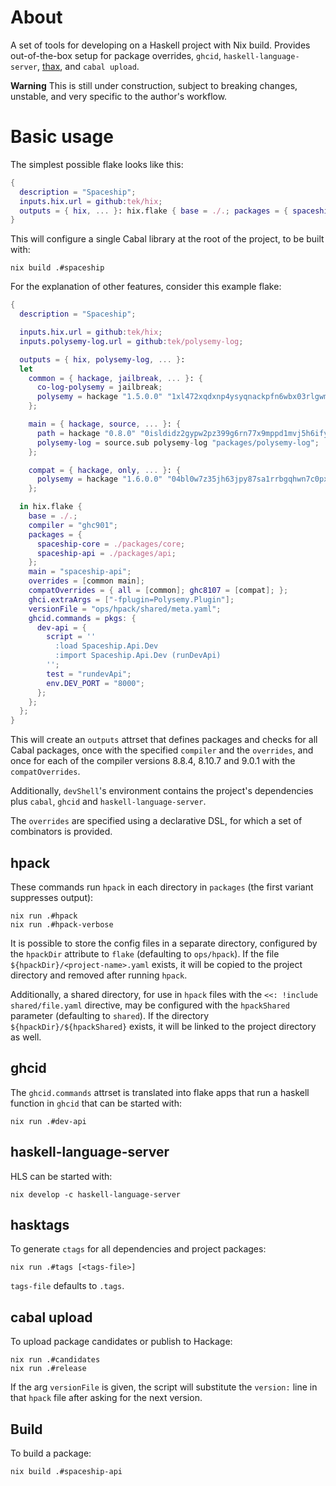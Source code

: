 # About

A set of tools for developing on a Haskell project with Nix build.
Provides out-of-the-box setup for package overrides, `ghcid`, `haskell-language-server`, [thax], and `cabal upload`.

**Warning** This is still under construction, subject to breaking changes, unstable, and very specific to the author's
workflow.

# Basic usage

The simplest possible flake looks like this:

```nix
{
  description = "Spaceship";
  inputs.hix.url = github:tek/hix;
  outputs = { hix, ... }: hix.flake { base = ./.; packages = { spaceship = ./.; }; };
}
```

This will configure a single Cabal library at the root of the project, to be built with:

```
nix build .#spaceship
```

For the explanation of other features, consider this example flake:

```nix
{
  description = "Spaceship";

  inputs.hix.url = github:tek/hix;
  inputs.polysemy-log.url = github:tek/polysemy-log;

  outputs = { hix, polysemy-log, ... }:
  let
    common = { hackage, jailbreak, ... }: {
      co-log-polysemy = jailbreak;
      polysemy = hackage "1.5.0.0" "1xl472xqdxnp4ysyqnackpfn6wbx03rlgwmy9907bklrh557il6d";
    };

    main = { hackage, source, ... }: {
      path = hackage "0.8.0" "0isldidz2gypw2pz399g6rn77x9mppd1mvj5h6ify4pj4mpla0pb";
      polysemy-log = source.sub polysemy-log "packages/polysemy-log";
    };

    compat = { hackage, only, ... }: {
      polysemy = hackage "1.6.0.0" "04bl0w7z35jh63jpy87sa1rrbgqhwn7c0pxsm5l3ww0pjnswkhjj";
    };

  in hix.flake {
    base = ./.;
    compiler = "ghc901";
    packages = {
      spaceship-core = ./packages/core;
      spaceship-api = ./packages/api;
    };
    main = "spaceship-api";
    overrides = [common main];
    compatOverrides = { all = [common]; ghc8107 = [compat]; };
    ghci.extraArgs = ["-fplugin=Polysemy.Plugin"];
    versionFile = "ops/hpack/shared/meta.yaml";
    ghcid.commands = pkgs: {
      dev-api = {
        script = ''
          :load Spaceship.Api.Dev
          :import Spaceship.Api.Dev (runDevApi)
        '';
        test = "rundevApi";
        env.DEV_PORT = "8000";
      };
    };
  };
}
```

This will create an `outputs` attrset that defines packages and checks for all Cabal packages, once with the specified
`compiler` and the `overrides`, and once for each of the compiler versions 8.8.4, 8.10.7 and 9.0.1 with the
`compatOverrides`.

Additionally, `devShell`'s environment contains the project's dependencies plus `cabal`, `ghcid` and
`haskell-language-server`.

The `overrides` are specified using a declarative DSL, for which a set of combinators is provided.

## hpack

These commands run `hpack` in each directory in `packages` (the first variant suppresses output):

```
nix run .#hpack
nix run .#hpack-verbose
```

It is possible to store the config files in a separate directory, configured by the `hpackDir` attribute to `flake`
(defaulting to `ops/hpack`).
If the file `${hpackDir}/<project-name>.yaml` exists, it will be copied to the project directory and removed after
running `hpack`.

Additionally, a shared directory, for use in `hpack` files with the `<<: !include shared/file.yaml` directive, may be
configured with the `hpackShared` parameter (defaulting to `shared`).
If the directory `${hpackDir}/${hpackShared}` exists, it will be linked to the project directory as well.

## ghcid

The `ghcid.commands` attrset is translated into flake apps that run a haskell function in `ghcid` that can be started
with:

```
nix run .#dev-api
```

## haskell-language-server

HLS can be started with:

```
nix develop -c haskell-language-server
```

## hasktags

To generate `ctags` for all dependencies and project packages:

```
nix run .#tags [<tags-file>]
```

`tags-file` defaults to `.tags`.

## cabal upload

To upload package candidates or publish to Hackage:

```
nix run .#candidates
nix run .#release
```

If the arg `versionFile` is given, the script will substitute the `version:` line in that `hpack` file after asking for
the next version.


## Build

To build a package:

```
nix build .#spaceship-api
```

[thax]: https://github.com/tek/thax
